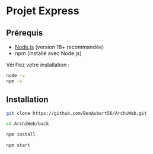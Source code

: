 # Projet Express

## Prérequis
- [Node.js](https://nodejs.org) (version 18+ recommandée)
- npm (installé avec Node.js)

Vérifiez votre installation :
```bash
node -v
npm -v
```

## Installation 
```bash
git clone https://github.com/BenAubert56/ArchiWeb.git
```

```bash
cd ArchiWeb/back
```

```bash
npm install
```

```bash
npm start
```